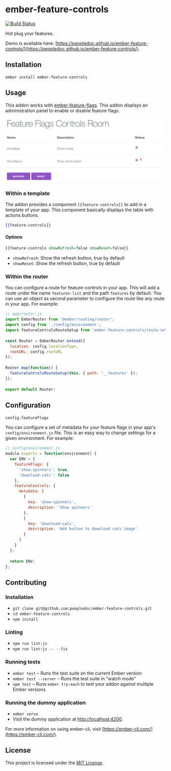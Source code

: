 # ember-feature-controls

[![Build Status](https://travis-ci.org/peopledoc/ember-feature-controls.svg?branch=master)](https://travis-ci.org/peopledoc/ember-feature-controls)

Hot plug your features.

Demo is available here: [https://peopledoc.github.io/ember-feature-controls/](https://peopledoc.github.io/ember-feature-controls/).

## Installation

```
ember install ember-feature-controls
```

## Usage

This addon works with [ember-feature-flags](https://github.com/kategengler/ember-feature-flags).
This addon displays an administration panel to enable or disable feature flags.

![Screenshot](/docs/screenshot.png)

### Within a template

The addon provides a component `{{feature-controls}}` to add in a template of your app.
This component basically displays the table with actions buttons.

```hbs
{{feature-controls}}
```

#### Options

```hbs
{{feature-controls showRefresh=false showReset=false}}
```

* `showRefresh`: Show the refresh button, true by default
* `showReset`: Show the refresh button, true by default

### Within the router

You can configure a route for feature-controls in your app. This will add a route under the name `features-list` and the path `features` by default. You can use an object as second parameter to configure the route like any route in your app. For example:

```js
// app/router.js
import EmberRouter from '@ember/routing/router';
import config from './config/environment';
import featureControlsRouteSetup from 'ember-feature-controls/route-setup';

const Router = EmberRouter.extend({
  location: config.locationType,
  rootURL: config.rootURL
});

Router.map(function() {
  featureControlsRouteSetup(this, { path: '__features' });
});

export default Router;
```

## Configuration

`config.featureFlags`

You can configure a set of metadata for your feature flags in your app's `config/environment.js` file. This is an easy way to change settings for a given environment. For example:

```js
// config/environment.js
module.exports = function(environment) {
  var ENV = {
    featureFlags: {
      'show-spinners': true,
      'download-cats': false
    },
    featureControls: {
      metadata: [
        {
          key: 'show-spinners',
          description: 'Show spinners'
        },
        {
          key: 'download-cats',
          description: 'Add button to download cats image'
        }
      ]
    }
  };

  return ENV;
};
```

## Contributing

### Installation

* `git clone git@github.com:peopledoc/ember-feature-controls.git`
* `cd ember-feature-controls`
* `npm install`

### Linting

* `npm run lint:js`
* `npm run lint:js -- --fix`

### Running tests

* `ember test` – Runs the test suite on the current Ember version
* `ember test --server` – Runs the test suite in "watch mode"
* `npm test` – Runs `ember try:each` to test your addon against multiple Ember versions

### Running the dummy application

* `ember serve`
* Visit the dummy application at [http://localhost:4200](http://localhost:4200).

For more information on using ember-cli, visit [https://ember-cli.com/](https://ember-cli.com/).

## License

This project is licensed under the [MIT License](LICENSE.md).
